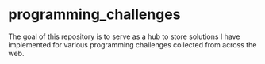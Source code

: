 # programming_challenges

The goal of this repository is to serve as a hub to store solutions I have implemented for
various programming challenges collected from across the web.
